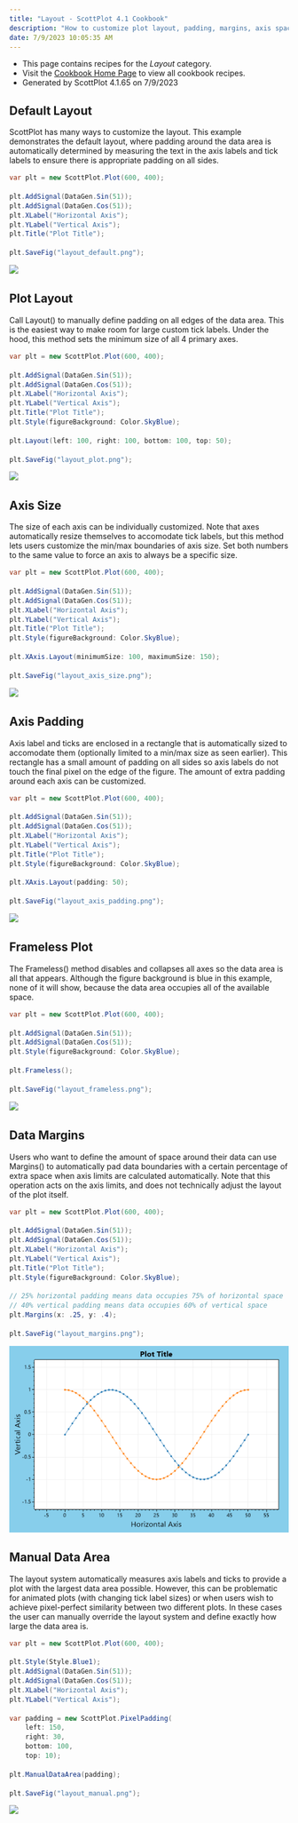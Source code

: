 ```yaml
---
title: "Layout - ScottPlot 4.1 Cookbook"
description: "How to customize plot layout, padding, margins, axis spacing, etc."
date: 7/9/2023 10:05:35 AM
---
```


* This page contains recipes for the _Layout_ category.
* Visit the [Cookbook Home Page](../../) to view all cookbook recipes.
* Generated by ScottPlot 4.1.65 on 7/9/2023
## Default Layout

ScottPlot has many ways to customize the layout. This example demonstrates the default layout, where padding around the data area is automatically determined by measuring the text in the axis labels and tick labels to ensure there is appropriate padding on all sides.

```cs
var plt = new ScottPlot.Plot(600, 400);

plt.AddSignal(DataGen.Sin(51));
plt.AddSignal(DataGen.Cos(51));
plt.XLabel("Horizontal Axis");
plt.YLabel("Vertical Axis");
plt.Title("Plot Title");

plt.SaveFig("layout_default.png");
```

<img src='../../images/layout_default.png' class='d-block mx-auto my-5' />


## Plot Layout

Call Layout() to manually define padding on all edges of the data area. This is the easiest way to make room for large custom tick labels. Under the hood, this method sets the minimum size of all 4 primary axes.

```cs
var plt = new ScottPlot.Plot(600, 400);

plt.AddSignal(DataGen.Sin(51));
plt.AddSignal(DataGen.Cos(51));
plt.XLabel("Horizontal Axis");
plt.YLabel("Vertical Axis");
plt.Title("Plot Title");
plt.Style(figureBackground: Color.SkyBlue);

plt.Layout(left: 100, right: 100, bottom: 100, top: 50);

plt.SaveFig("layout_plot.png");
```

<img src='../../images/layout_plot.png' class='d-block mx-auto my-5' />


## Axis Size

The size of each axis can be individually customized. Note that axes automatically resize themselves to accomodate tick labels, but this method lets users customize the min/max boundaries of axis size. Set both numbers to the same value to force an axis to always be a specific size.

```cs
var plt = new ScottPlot.Plot(600, 400);

plt.AddSignal(DataGen.Sin(51));
plt.AddSignal(DataGen.Cos(51));
plt.XLabel("Horizontal Axis");
plt.YLabel("Vertical Axis");
plt.Title("Plot Title");
plt.Style(figureBackground: Color.SkyBlue);

plt.XAxis.Layout(minimumSize: 100, maximumSize: 150);

plt.SaveFig("layout_axis_size.png");
```

<img src='../../images/layout_axis_size.png' class='d-block mx-auto my-5' />


## Axis Padding

Axis label and ticks are enclosed in a rectangle that is automatically sized to accomodate them (optionally limited to a min/max size as seen earlier). This rectangle has a small amount of padding on all sides so axis labels do not touch the final pixel on the edge of the figure. The amount of extra padding around each axis can be customized.

```cs
var plt = new ScottPlot.Plot(600, 400);

plt.AddSignal(DataGen.Sin(51));
plt.AddSignal(DataGen.Cos(51));
plt.XLabel("Horizontal Axis");
plt.YLabel("Vertical Axis");
plt.Title("Plot Title");
plt.Style(figureBackground: Color.SkyBlue);

plt.XAxis.Layout(padding: 50);

plt.SaveFig("layout_axis_padding.png");
```

<img src='../../images/layout_axis_padding.png' class='d-block mx-auto my-5' />


## Frameless Plot

The Frameless() method disables and collapses all axes so the data area is all that appears. Although the figure background is blue in this example, none of it will show, because the data area occupies all of the available space.

```cs
var plt = new ScottPlot.Plot(600, 400);

plt.AddSignal(DataGen.Sin(51));
plt.AddSignal(DataGen.Cos(51));
plt.Style(figureBackground: Color.SkyBlue);

plt.Frameless();

plt.SaveFig("layout_frameless.png");
```

<img src='../../images/layout_frameless.png' class='d-block mx-auto my-5' />


## Data Margins

Users who want to define the amount of space around their data can use Margins() to automatically pad data boundaries with a certain percentage of extra space when axis limits are calculated automatically. Note that this operation acts on the axis limits, and does not technically adjust the layout of the plot itself.

```cs
var plt = new ScottPlot.Plot(600, 400);

plt.AddSignal(DataGen.Sin(51));
plt.AddSignal(DataGen.Cos(51));
plt.XLabel("Horizontal Axis");
plt.YLabel("Vertical Axis");
plt.Title("Plot Title");
plt.Style(figureBackground: Color.SkyBlue);

// 25% horizontal padding means data occupies 75% of horizontal space
// 40% vertical padding means data occupies 60% of vertical space
plt.Margins(x: .25, y: .4);

plt.SaveFig("layout_margins.png");
```

<img src='../../images/layout_margins.png' class='d-block mx-auto my-5' />


## Manual Data Area

The layout system automatically measures axis labels and ticks to provide a plot with the largest data area possible. However, this can be problematic for animated plots (with changing tick label sizes) or when users wish to achieve pixel-perfect similarity between two different plots. In these cases the user can manually override the layout system and define exactly how large the data area is.

```cs
var plt = new ScottPlot.Plot(600, 400);

plt.Style(Style.Blue1);
plt.AddSignal(DataGen.Sin(51));
plt.AddSignal(DataGen.Cos(51));
plt.XLabel("Horizontal Axis");
plt.YLabel("Vertical Axis");

var padding = new ScottPlot.PixelPadding(
    left: 150,
    right: 30,
    bottom: 100,
    top: 10);

plt.ManualDataArea(padding);

plt.SaveFig("layout_manual.png");
```

<img src='../../images/layout_manual.png' class='d-block mx-auto my-5' />



